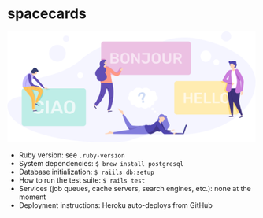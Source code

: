 # spacecards

<img src="./app/javascript/images/home/home.png" alt="spacecards hero" width="640">

- Ruby version: see `.ruby-version`
- System dependencies: `$ brew install postgresql`
- Database initialization: `$ raiils db:setup`
- How to run the test suite: `$ rails test`
- Services (job queues, cache servers, search engines, etc.): none at the moment
- Deployment instructions: Heroku auto-deploys from GitHub
